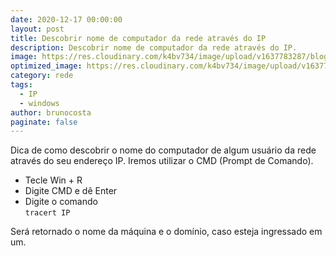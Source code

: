 ```yaml
---
date: 2020-12-17 00:00:00
layout: post
title: Descobrir nome de computador da rede através do IP
description: Descobrir nome de computador da rede através do IP.
image: https://res.cloudinary.com/k4bv734/image/upload/v1637783287/blog/ip_otm3se.jpg
optimized_image: https://res.cloudinary.com/k4bv734/image/upload/v1637783287/blog/ip_optimized_jwhl2e.jpg
category: rede
tags:
  - IP
  - windows
author: brunocosta
paginate: false
---
```

Dica de como descobrir o nome do computador de algum usuário da rede através do seu endereço IP. Iremos utilizar o CMD (Prompt de Comando).
* Tecle Win + R
* Digite CMD e dê Enter
* Digite o comando  
`tracert IP`


Será retornado o nome da máquina e o domínio, caso esteja ingressado em um.
